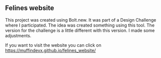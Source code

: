 ## Felines website

This project was created using Bolt.new. It was part of a Design Challenge where I participated. The idea was created something using this tool. 
The version for the challenge is a little different with this version. I made some adjustments. 

If you want to visit the website you can click on https://muffindevx.github.io/felines_website/
